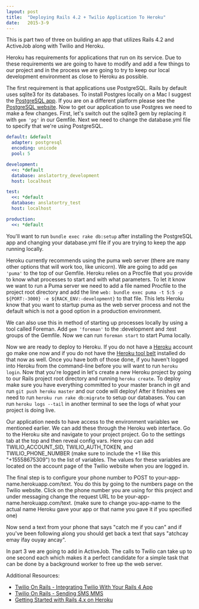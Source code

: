 ```yaml
---
layout: post
title:  "Deploying Rails 4.2 + Twilio Application To Heroku"
date:   2015-3-9
---
```


This is part two of three on building an app that utilizes Rails 4.2 and ActiveJob along with Twilio and Heroku.

<p class="intro"><span class="dropcap">H</span>eroku has requirements for applications that run on its service. Due to these requirements we are going to have to modify and add a few things to our project and in the process we are going to try to keep our local development environment as close to Heroku as possible.

The first requirement is that applications use PostgreSQL. Rails by default uses sqlite3 for its databases. To install Postgres locally on a Mac I suggest the [PostgreSQL app](http://postgresapp.com/). If you are on a different platform please see the [PostgreSQL website](http://www.postgresql.org/download/). Now to get our application to use Postgres we need to make a few changes. First, let's switch out the sqlite3 gem by replacing it with `gem 'pg'` in our Gemfile. Next we need to change the database.yml file to specify that we're using PostgreSQL.

```yaml
default: &default
  adapter: postgresql
  encoding: unicode
  pool: 5

development:
  <<: *default
  database: anslatortry_development
  host: localhost

test:
  <<: *default
  database: anslatortry_test
  host: localhost

production:
  <<: *default
```

You'll want to run `bundle exec rake db:setup` after installing the PostgreSQL app and changing your database.yml file if you are trying to keep the app running locally.

Heroku currently recommends using the puma web server (there are many other options that will work too, like unicorn). We are going to add `gem 'puma'` to the top of our Gemfile. Heroku relies on a Procfile that you provide to know what processes to start and with what parameters. To let it know we want to run a Puma server we need to add a file named Procfile to the project root directory and add the line `web: bundle exec puma -t 5:5 -p ${PORT:-3000} -e ${RACK_ENV:-development}` to that file. This lets Heroku know that you want to startup puma as the web server process and not the default which is not a good option in a production environment.

We can also use this in method of starting up processes locally by using a tool called Foreman. Add `gem 'foreman'` to the :development and :test groups of the Gemfile. Now we can run `foreman start` to start Puma locally.

Now we are ready to deploy to Heroku. If you do not have a [Heroku](https://heroku.com/) account go make one now and if you do not have the [Heroku tool belt](https://toolbelt.heroku.com/) installed do that now as well. Once you have both of those done, if you haven't logged into Heroku from the command-line before you will want to run `heroku login`. Now that you're logged in let's create a new Heroku project by going to our Rails project root directory and running `heroku create`. To deploy make sure you have everything committed to your master branch in git and run `git push heroku master` and our code will deploy! After it finishes we need to run `heroku run rake db:migrate` to setup our databases. You can run `heroku logs --tail` in another terminal to see the logs of what your project is doing live.

Our application needs to have access to the environment variables we mentioned earlier. We can add these through the Heroku web interface. Go to the Heroku site and navigate to your project project. Go to the settings tab at the top and then reveal config vars. Here you can add TWILIO\_ACCOUNT\_SID, TWILIO\_AUTH\_TOKEN, and TWILIO\_PHONE\_NUMBER (make sure to include the +1 like this "+15558675309") to the list of variables. The values for these variables are located on the account page of the Twilio website when you are logged in.

The final step is to configure your phone number to POST to your-app-name.herokuapp.com/text. You do this by going to the numbers page on the Twilio website. Click on the phone number you are using for this project and under messaging change the request URL to be your-app-name.herokuapp.com/text. (make sure to change you-app-name to the actual name Heroku gave your app or that name you gave it if you specified one)

Now send a text from your phone that says "catch me if you can" and if you've been following along you should get back a text that says "atchcay emay ifay ouyay ancay".

In part 3 we are going to add in ActiveJob. The calls to Twilio can take up to one second each which makes it a perfect candidate for a simple task that can be done by a background worker to free up the web server.

Additional Resources:
* [Twilio On Rails - Integrating Twilio With Your Rails 4 App](https://www.twilio.com/blog/2014/02/twilio-on-rails-integrating-twilio-with-your-rails-4-app.html)
* [Twilio On Rails - Sending SMS MMS](https://www.twilio.com/blog/2014/10/twilio-on-rails-part-2-rails-4-app-sending-sms-mms.html)
* [Getting Started with Rails 4.x on Heroku](https://devcenter.heroku.com/articles/getting-started-with-rails4)

